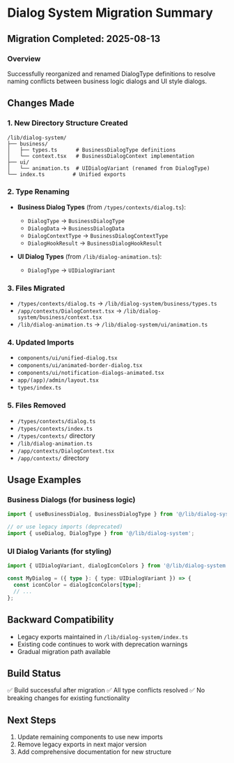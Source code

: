 # Dialog System Migration Summary

## Migration Completed: 2025-08-13

### Overview
Successfully reorganized and renamed DialogType definitions to resolve naming conflicts between business logic dialogs and UI style dialogs.

## Changes Made

### 1. New Directory Structure Created
```
/lib/dialog-system/
├── business/
│   ├── types.ts      # BusinessDialogType definitions
│   └── context.tsx   # BusinessDialogContext implementation
├── ui/
│   └── animation.ts  # UIDialogVariant (renamed from DialogType)
└── index.ts         # Unified exports
```

### 2. Type Renaming
- **Business Dialog Types** (from `/types/contexts/dialog.ts`):
  - `DialogType` → `BusinessDialogType`
  - `DialogData` → `BusinessDialogData`
  - `DialogContextType` → `BusinessDialogContextType`
  - `DialogHookResult` → `BusinessDialogHookResult`

- **UI Dialog Types** (from `/lib/dialog-animation.ts`):
  - `DialogType` → `UIDialogVariant`

### 3. Files Migrated
- `/types/contexts/dialog.ts` → `/lib/dialog-system/business/types.ts`
- `/app/contexts/DialogContext.tsx` → `/lib/dialog-system/business/context.tsx`
- `/lib/dialog-animation.ts` → `/lib/dialog-system/ui/animation.ts`

### 4. Updated Imports
- `components/ui/unified-dialog.tsx`
- `components/ui/animated-border-dialog.tsx`
- `components/ui/notification-dialogs-animated.tsx`
- `app/(app)/admin/layout.tsx`
- `types/index.ts`

### 5. Files Removed
- `/types/contexts/dialog.ts`
- `/types/contexts/index.ts`
- `/types/contexts/` directory
- `/lib/dialog-animation.ts`
- `/app/contexts/DialogContext.tsx`
- `/app/contexts/` directory

## Usage Examples

### Business Dialogs (for business logic)
```typescript
import { useBusinessDialog, BusinessDialogType } from '@/lib/dialog-system';

// or use legacy imports (deprecated)
import { useDialog, DialogType } from '@/lib/dialog-system';
```

### UI Dialog Variants (for styling)
```typescript
import { UIDialogVariant, dialogIconColors } from '@/lib/dialog-system';

const MyDialog = ({ type }: { type: UIDialogVariant }) => {
  const iconColor = dialogIconColors[type];
  // ...
};
```

## Backward Compatibility
- Legacy exports maintained in `/lib/dialog-system/index.ts`
- Existing code continues to work with deprecation warnings
- Gradual migration path available

## Build Status
✅ Build successful after migration
✅ All type conflicts resolved
✅ No breaking changes for existing functionality

## Next Steps
1. Update remaining components to use new imports
2. Remove legacy exports in next major version
3. Add comprehensive documentation for new structure